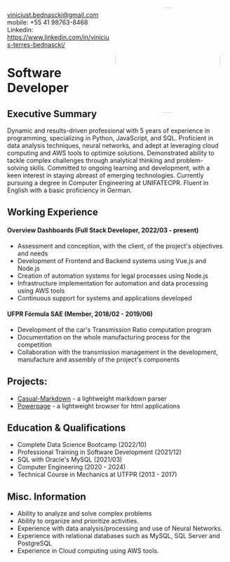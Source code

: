 <span style="float:left;padding:6px"> 
  <img style="float:right;border-radius:50%;width:240px;padding:6px" src="https://media.licdn.com/dms/image/D4D03AQHLYK-gJT3N_w/profile-displayphoto-shrink_800_800/0/1687917341917?e=1719446400&v=beta&t=u9aOJ-YtjKJ7LwfAsBF_vhRHIxhx3-lhPRwGyYWkmsw" />

  viniciust.bednascki@gmail.com <br> mobile: +55 41 98763-8468 <br> Linkedin: https://www.linkedin.com/in/vinicius-terres-bednascki/
</span>

# Software Developer  

## Executive Summary

Dynamic and results-driven professional with 5 years of experience in programming, specializing in Python, JavaScript, and SQL. Proficient in data analysis techniques, neural networks, and adept at leveraging cloud computing and AWS tools to optimize solutions. Demonstrated ability to tackle complex challenges through analytical thinking and problem-solving skills. Committed to ongoing learning and development, with a keen interest in staying abreast of emerging technologies. Currently pursuing a degree in Computer Engineering at UNIFATECPR. Fluent in English with a basic proficiency in German.

## Working Experience

#### Overview Dashboards (Full Stack Developer, 2022/03 - present) 

* Assessment and conception, with the client, of the project's objectives and needs
* Development of Frontend and Backend systems using Vue.js and Node.js
* Creation of automation systems for legal processes using Node.js
* Infrastructure implementation for automation and data processing using AWS tools
* Continuous support for systems and applications developed

#### UFPR Fórmula SAE (Member, 2018/02 - 2019/06) 

* Development of the car's Transmission Ratio computation program
* Documentation on the whole manufacturing process for the competition
* Collaboration with the transmission management in the development, manufacture and assembly of the project's components

## Projects: 

* [Casual-Markdown](https://github.com/casualwriter/powerpage) - a lightweight markdown parser
* [Powerpage](https://github.com/casualwriter/powerpage) - a lightweight browser for html applications

## Education & Qualifications

* Complete Data Science Bootcamp (2022/10)
* Professional Training in Software Development (2021/12)
* SQL with Oracle's MySQL (2021/03)
* Computer Engineering (2020 - 2024)
* Technical Course in Mechanics at UTFPR (2013 - 2017)

## Misc. Information

* Ability to analyze and solve complex problems
* Ability to organize and prioritize activities.
* Experience with data analysis/processing and use of Neural Networks.
* Experience with relational databases such as MySQL, SQL Server and PostgreSQL
* Experience in Cloud computing using AWS tools.
